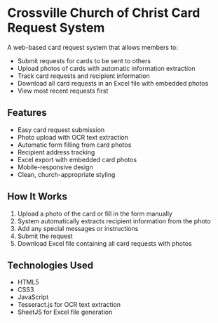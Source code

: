 # Crossville Church of Christ Card Request System

A web-based card request system that allows members to:
- Submit requests for cards to be sent to others
- Upload photos of cards with automatic information extraction
- Track card requests and recipient information
- Download all card requests in an Excel file with embedded photos
- View most recent requests first

## Features
- Easy card request submission
- Photo upload with OCR text extraction
- Automatic form filling from card photos
- Recipient address tracking
- Excel export with embedded card photos
- Mobile-responsive design
- Clean, church-appropriate styling

## How It Works
1. Upload a photo of the card or fill in the form manually
2. System automatically extracts recipient information from the photo
3. Add any special messages or instructions
4. Submit the request
5. Download Excel file containing all card requests with photos

## Technologies Used
- HTML5
- CSS3
- JavaScript
- Tesseract.js for OCR text extraction
- SheetJS for Excel file generation
